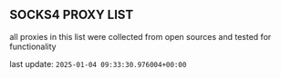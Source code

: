 ## SOCKS4 PROXY LIST

all proxies in this list were collected from open sources and tested for functionality

last update: `2025-01-04 09:33:30.976004+00:00`